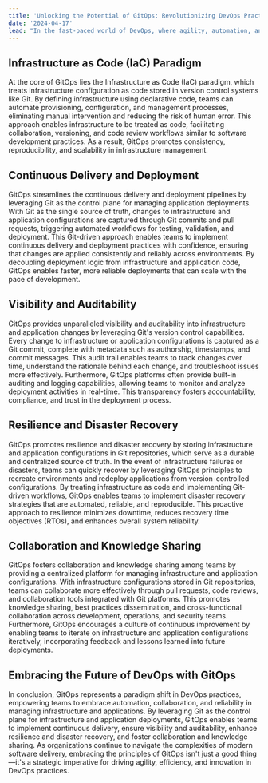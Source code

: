 ```yaml
---
title: 'Unlocking the Potential of GitOps: Revolutionizing DevOps Practices'
date: '2024-04-17' 
lead: "In the fast-paced world of DevOps, where agility, automation, and reliability are paramount, GitOps has emerged as a transformative approach to managing infrastructure and applications. Rooted in the principles of version control, collaboration, and automation, GitOps leverages Git as the single source of truth for defining, managing, and deploying infrastructure and applications. In this blog post, we'll explore why GitOps is not just a good thing, but a game-changer for modern DevOps practices."
---
```


## Infrastructure as Code (IaC) Paradigm
At the core of GitOps lies the Infrastructure as Code (IaC) paradigm, which treats infrastructure configuration as code stored in version control systems like Git. By defining infrastructure using declarative code, teams can automate provisioning, configuration, and management processes, eliminating manual intervention and reducing the risk of human error. This approach enables infrastructure to be treated as code, facilitating collaboration, versioning, and code review workflows similar to software development practices. As a result, GitOps promotes consistency, reproducibility, and scalability in infrastructure management.

## Continuous Delivery and Deployment
GitOps streamlines the continuous delivery and deployment pipelines by leveraging Git as the control plane for managing application deployments. With Git as the single source of truth, changes to infrastructure and application configurations are captured through Git commits and pull requests, triggering automated workflows for testing, validation, and deployment. This Git-driven approach enables teams to implement continuous delivery and deployment practices with confidence, ensuring that changes are applied consistently and reliably across environments. By decoupling deployment logic from infrastructure and application code, GitOps enables faster, more reliable deployments that can scale with the pace of development.

## Visibility and Auditability
GitOps provides unparalleled visibility and auditability into infrastructure and application changes by leveraging Git's version control capabilities. Every change to infrastructure or application configurations is captured as a Git commit, complete with metadata such as authorship, timestamps, and commit messages. This audit trail enables teams to track changes over time, understand the rationale behind each change, and troubleshoot issues more effectively. Furthermore, GitOps platforms often provide built-in auditing and logging capabilities, allowing teams to monitor and analyze deployment activities in real-time. This transparency fosters accountability, compliance, and trust in the deployment process.

## Resilience and Disaster Recovery
GitOps promotes resilience and disaster recovery by storing infrastructure and application configurations in Git repositories, which serve as a durable and centralized source of truth. In the event of infrastructure failures or disasters, teams can quickly recover by leveraging GitOps principles to recreate environments and redeploy applications from version-controlled configurations. By treating infrastructure as code and implementing Git-driven workflows, GitOps enables teams to implement disaster recovery strategies that are automated, reliable, and reproducible. This proactive approach to resilience minimizes downtime, reduces recovery time objectives (RTOs), and enhances overall system reliability.

## Collaboration and Knowledge Sharing
GitOps fosters collaboration and knowledge sharing among teams by providing a centralized platform for managing infrastructure and application configurations. With infrastructure configurations stored in Git repositories, teams can collaborate more effectively through pull requests, code reviews, and collaboration tools integrated with Git platforms. This promotes knowledge sharing, best practices dissemination, and cross-functional collaboration across development, operations, and security teams. Furthermore, GitOps encourages a culture of continuous improvement by enabling teams to iterate on infrastructure and application configurations iteratively, incorporating feedback and lessons learned into future deployments.

## Embracing the Future of DevOps with GitOps
In conclusion, GitOps represents a paradigm shift in DevOps practices, empowering teams to embrace automation, collaboration, and reliability in managing infrastructure and applications. By leveraging Git as the control plane for infrastructure and application deployments, GitOps enables teams to implement continuous delivery, ensure visibility and auditability, enhance resilience and disaster recovery, and foster collaboration and knowledge sharing. As organizations continue to navigate the complexities of modern software delivery, embracing the principles of GitOps isn't just a good thing—it's a strategic imperative for driving agility, efficiency, and innovation in DevOps practices.